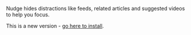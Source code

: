 Nudge hides distractions like feeds, related articles and suggested videos to help you focus.

This is a new version - [go here to install](https://chromewebstore.google.com/detail/nudge/dmhgdnbkjkejeddddlklojinngaideac).
